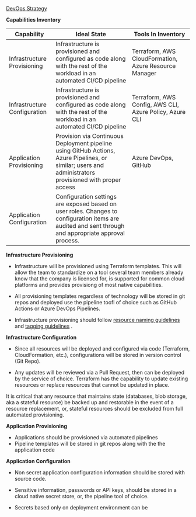 [DevOps Strategy](/Project-Artifacts/DevOps-Strategy)

**Capabilities Inventory**

|Capability|Ideal State|Tools In Inventory|
|--|--|--|
|Infrastructure Provisioning|Infrastructure is provisioned and configured as code along with the rest of the workload in an automated CI/CD pipeline|Terraform, AWS CloudFormation, Azure Resource Manager|
|Infrastructure Configuration|Infrastructure is provisioned and configured as code along with the rest of the workload in an automated CI/CD pipeline|Terraform, AWS Config, AWS CLI, Azure Policy, Azure CLI|
|Application Provisioning|Provision via Continuous Deployment pipeline using GitHub Actions, Azure Pipelines, or similar; users and administrators provisioned with proper access|Azure DevOps, GitHub|
|Application Configuration|Configuration settings are exposed based on user roles.  Changes to configuration items are audited and sent through and appropriate approval process.||

**Infrastructure Provisioning**
- Infrastructure will be provisioned using Terraform templates.  This will allow the team to standardize on a tool several team members already know that the company is licensed for, is supported for common cloud platforms and provides provisiong of most native capabilities.

- All provisioning templates regardless of technology will be stored in git repos and deployed use the pipeline toofl of choice such as GitHub Actions or Azure DevOps Pipelines.

- Infrastructure provisioning should follow [resource naming guidelines](todo ) and [tagging guidelines](todo ) .

**Infrastructure Configuration**
- Since all resources will be deployed and configured via code (Terraform, CloudFormation, etc.), configurations will be stored in version control (Git Repo).

- Any updates will be reviewed via a Pull Request, then can be deployed by the service of choice. Terraform has the capability to update existing resources or replace resources that cannot be updated in place.

It is critical that any resource that maintains state (databases, blob storage, aka a stateful resource) be backed up and restorable in the event of a resource replacement, or, stateful resources should be excluded from full automated provisioning.

**Application Provisioning**
- Applications should be provisioned via automated pipelines
- Pipeline templates will be stored in git repos along with the the application code

**Application Configuration**
- Non secret application configuration information should be stored with source code.

- Sensitive information, passwords or API keys, should be stored in a cloud native secret store, or, the pipeline tool of choice.

- Secrets based only on deployment environment can be 


